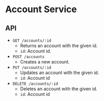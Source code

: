 # Account Service

## API

- `GET /accounts/:id`
  - Returns an account with the given id.
  - `id`: Account id.
- `POST /accounts`
  - Creates a new account.
- `PUT /accounts/:id`
  - Updates an account with the given id.
  - `id`: Account id
- `DELETE /accounts/:id`
  - Deletes an account with the given id.
  - `id`: Account id

